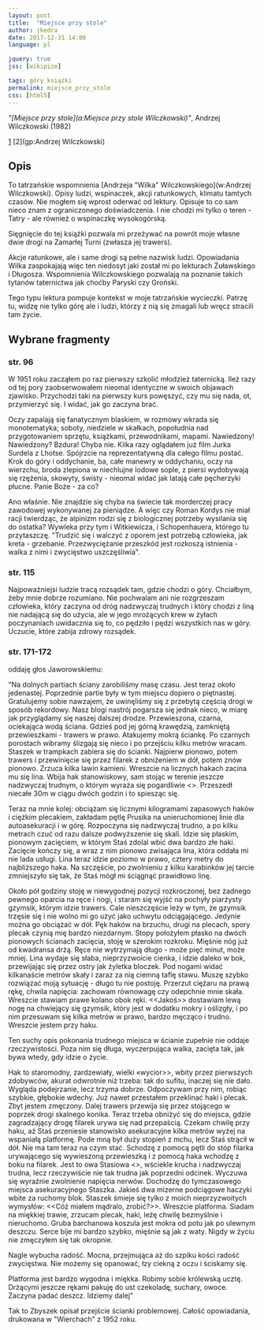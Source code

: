 ```yaml
---
layout: post
title:  "Miejsce przy stole"
author: jkedra
date: 2017-12-31 14:00
language: pl

jquery: true
jss: [wikipize]

tags: góry książki
permalink: miejsce_przy_stole
css: [html5]
---
```


_"[Miejsce przy stole](a:Miejsce przy stole Wilczkowski)"_,
Andrzej Wilczkowski (1982) 

[1](https://www.goryonline.com/andrzej-wilczkowski,12190,i.html)
[2](gp:Andrzej Wilczkowski)

## Opis

To tatrzańskie wspomnienia
[Andrzeja "Wilka" Wilczkowskiego](w:Andrzej Wilczkowski).
Opisy ludzi, wspinaczek, akcji ratunkowych, klimatu tamtych czasów.
Nie mogłem się wprost oderwać od lektury. Opisuje to co sam nieco znam
z ograniczonego doświadczenia. I nie chodzi mi tylko o teren - Tatry -
ale również o wspinaczkę wysokogórską.

Sięgnięcie do tej książki pozwala mi przeżywać na powrót moje własne dwie drogi
na Zamarłej Turni (zwłasza jej trawers).

Akcje ratunkowe, ale i same drogi są pełne nazwisk ludzi. Opowiadania Wilka
zaspokajają więc ten niedosyt jaki został mi po lekturach Żuławskiego i
Długosza. Wspomnienia Wilczkowskiego pozwalają na poznanie takich tytanów
taternictwa jak choćby Paryski czy Groński.

Tego typu lektura pompuje kontekst w moje tatrzańskie wycieczki.
Patrzę tu, widzę nie tylko górę ale i ludzi, którzy z nią się zmagali
lub wręcz stracili tam życie. 


## Wybrane fragmenty

### str. 96

W 1951 roku zacząłem po raz pierwszy szkolić młodzież taternicką.
Ileż razy od tej pory zaobserwowałem nieomal identyczne w swoich
objawach zjawisko. Przychodzi taki na pierwszy kurs powęszyć, czy mu się
nada, ot, przymierzyć się. I widać, jak go zaczyna brać.

Oczy zapalają się fanatycznym blaskiem, w rozmowy wkrada się monotematyka;
soboty, niedziele w skałkach, popołudnia nad przygotowaniem sprzętu, książkami,
przewodnikami, mapami. Nawiedzony!
  Nawiedzony? Bzdura! Chyba nie. Kilka razy oglądałem już film Jurka Surdela
z Lhotse. Spójrzcie na reprezentatywną dla całego filmu postać.
Krok do góry i oddychanie, ba, całe manewry w oddychaniu, oczy na wierzchu,
broda zlepiona w niechlujne lodowe sople, z piersi wydobywają się rzężenia,
skowyty, świsty - nieomal widać jak latają całe pęcherzyki płucne.
Panie Boże - za co?

Ano właśnie. Nie znajdzie się chyba na świecie tak morderczej pracy
zawodowej wykonywanej za pieniądze. A więc czy Roman Kordys nie miał racji
twierdząc, że alpinizm rodzi się z biologicznej potrzeby wysilania się do
ostatka? Wywleka przy tym i Witkiewicza, i Schopenhauera, którego tu
przytaszczę. "Trudzić się i walczyć z oporem jest potrzebą człowieka,
jak kreta - grzebanie. Przezwyciężanie przeszkód jest rozkoszą
istnienia - walka z nimi i zwycięstwo uszczęśliwia".

### str. 115

Najpoważniejsi ludzie tracą rozsądek tam, gdzie chodzi o góry.
Chciałbym, żeby mnie dobrze rozumiano. Nie pochwalam ani nie rozgrzeszam
człowieka, który zaczyna od dróg nadzwyczaj trudnych i który chodzi
z liną nie nadającą się do użycia, ale w jego mrożących krew w żyłach
poczynaniach uwidacznia się to, co pędziło i pędzi wszystkich nas w góry.
Uczucie, które zabija zdrowy rozsądek.

### str. 171-172

oddaję głos Jaworowskiemu:

"Na dolnych partiach ściany zarobiliśmy masę czasu. Jest teraz około
jedenastej. Poprzednie partie były w tym miejscu dopiero o piętnastej.
Gratulujemy sobie nawzajem, że uwinęliśmy się z przebytą częścią drogi w sposób
rekordowy.  Nasz blogi nastrój pogarsza się jednak nieco, w miarę jak
przyglądamy się naszej dalszej drodze. Przewieszona, czarna, ociekająca wodą
ściana. Gdzieś pod jej górną krawędzią, zamkniętą przewieszkami - trawers w
prawo. Atakujemy mokrą ściankę. Po czarnych porostach wibramy ślizgają się
nieco i po przejściu kilku metrów wracam. Staszek w trampkach zabiera się do
ścianki.  Najpierw pionowo, potem trawers i przewinięcie się przez filarek z
obniżeniem w dół, potem znów pionowo. Zrzuca kilka lawin kamieni. Wreszcie na
licznych hakach zacina mu się lina. Wbija hak stanowiskowy, sam stojąc w
terenie jeszcze nadzwyczaj trudnym, o którym wyraża się pogardliwie
<<autostrada>>. Przeszedł niecałe 30m w ciągu dwóch godzin i to spiesząc
się.

Teraz na mnie kolej: obciążam się licznymi kilogramami zapasowych haków i
ciężkim plecakiem, zakładam pętlę Prusika na unieruchomionej linie dla
autoasekuracji i w górę. Rozpoczyna się nadzwyczaj trudno, a po kilku metrach
czuć od razu dalsze podwyższenie się skali. Idzie się płaskim, pionowym
zacięciem, w którym Staś zdolal wbić dwa bardzo złe haki. Zacięcie kończy się,
a wraz z nim pionowo zwisająca lina, która oddała mi nie lada usługi. Lina
teraz idzie poziomo w prawo, cztery metry do najbliższego haka. Na szczęście,
po zwolnieniu z kilku karabinków jej tarcie zmniejszyło się tak, że Staś mógł
mi ściągnąć prawidłowo linę.

Około pół godziny stoję w niewygodnej pozycji rozkroczonej, bez żadnego pewnego
oparcia na ręce i nogi, i staram się wyjść na pochyły piarżysty gzymsik, którym
idzie trawers. Cale nieszczęście leży w tym, że gzymsik trzęsie się i nie wolno
mi go użyć jako uchwytu odciągającego. Jedynie można go obciążać w dół. Pęk
haków na brzuchu, drugi na plecach, spory plecak czynią mię bardzo niezdarnym.
Stopy położyłem płasko na dwóch pionowych ścianach zacięcia, stoję w szerokim
rozkroku. Mięśnie nóg już od kwadransa drżą. Ręce nie wytrzymają długo - może
pięć minut, może mniej. Lina wydaje się słaba, nieprzyzwoicie cienka, i idzie
daleko w bok, przewijając się przez ostry jak żyletka bloczek. Pod nogami widać
kilkanaście metrów skały i zaraz za nią ciemną taflę stawu. Muszę szybko
rozwiązać moją sytuację - długo tu nie postoję. Przerzut ciężaru na prawą rękę,
chwila napięcia: zachowam równowagę czy odepchnie mnie skała. Wreszcie stawiam
prawe kolano obok ręki. <<Jakoś>> dostawiam lewą nogę na chwiejący się gzymsik,
który jest w dodatku mokry i oślizgły, i po nim przesuwam się kilka metrów w
prawo, bardzo męcząco i trudno. Wreszcie jestem przy haku.

Ten suchy opis pokonania trudnego miejsca w ścianie zupełnie nie oddaje
rzeczywistości. Poza nim się długa, wyczerpująca walka, zacięta tak, jak bywa
wtedy, gdy idzie o życie.

Hak to staromodny, zardzewiały, wielki «wycior>>, wbity przez pierwszych
zdobywców, akurat odwrotnie niż trzeba: tak do sufitu, inaczej się nie dało.
Wygląda podejrzanie, lecz trzyma dobrze. Odpoczywam przy nim, robiąc szybkie,
głębokie wdechy. Już nawet przestałem przeklinać haki i plecak. Zbyt jestem
zmęczony. Dalej trawers przewija się przez stojącego w poprzek drogi skalnego
konika. Teraz trzeba obniżyć się do miejsca, gdzie zagradzający drogę filarek
urywa się nad przepaścią. Czekam chwilę przy haku, aż Staś przeniesie
stanowisko asekuracyjne kilka metrów wyżej na wspaniałą platformę. Pode mną był
duży stopień z mchu, lecz Staś strącił w dół. Nie ma tam teraz na czym stać.
Schodzę z pomocą pętli do stóp filarka urywającego się wywieszoną przewieszką i
z pomocą haka wchodzę z boku na filarek. Jest to owa Stasiowa <<autostrada>>,
wściekle krucha i nadzwyczaj trudna, lecz rzeczywiście nie tak trudna jak
poprzedni odcinek. Wyczuwa się wyraźnie zwolnienie napięcia nerwów. Dochodzę do
tymczasowego miejsca asekuracyjnego Staszka. Jakieś dwa mizerne podciągowe
haczyki wbite za ruchomy blok. Staszek śmieje się tylko z moich nieprzyzwoitych
wymysłów: <<Cóż miałem mądralo, zrobić?>>. Wreszcie platforma. Siadam na
miękkiej trawie, zrzucam plecak, haki, leżę chwilę bezmyślnie i nieruchomo.
Gruba barchanowa koszula jest mokra od potu jak po ulewnym deszczu. Serce bije
mi bardzo szybko, mięśnie są jak z waty. Nigdy w życiu nie zmęczyłem się tak
okropnie.

Nagle wybucha radość. Mocna, przejmująca aż do szpiku kości radość zwycięstwa.
Nie możemy się opanować, łzy ciekną z oczu i ściskamy się.

Platforma jest bardzo wygodna i miękka. Robimy sobie królewską ucztę. Drżącymi
jeszcze rękami pakuję do ust czekoladę, suchary, owoce. Zaczyna padać deszcz.
Idziemy dalej"

Tak to Zbyszek opisał przejście ścianki problemowej. Całość opowiadania,
drukowana w "Wierchach" z 1952 roku.

